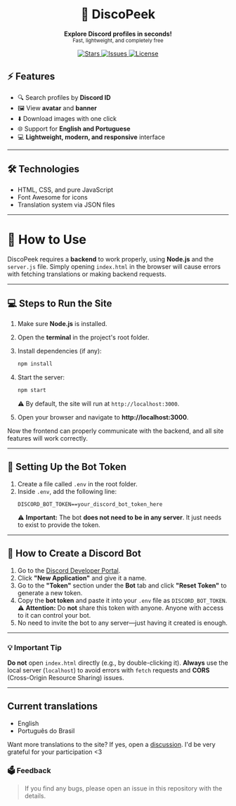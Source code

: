 <h1 align="center">👀 DiscoPeek</h1>

<p align="center">
  <b>Explore Discord profiles in seconds!</b></br>
  <sub>Fast, lightweight, and completely free<sub>
</p>

<p align="center">
  <a href="https://github.com/theosanct0s/discopeek/stargazers">
    <img src="https://img.shields.io/github/stars/theosanct0s/discopeek?style=for-the-badge" alt="Stars"/>
  </a>
  <a href="https://github.com/theosanct0s/discopeek/issues">
    <img src="https://img.shields.io/github/issues/theosanct0s/discopeek?style=for-the-badge" alt="Issues"/>
  </a>
  <a href="https://opensource.org/licenses/MIT">
    <img src="https://img.shields.io/badge/License-MIT-green?style=for-the-badge" alt="License"/>
  </a>
</p>

## ⚡ Features

- 🔍 Search profiles by **Discord ID**  
- 🖼️ View **avatar** and **banner**  
- ⬇️ Download images with one click  
- 🌐 Support for **English and Portuguese**  
- 💻 **Lightweight, modern, and responsive** interface  

---

## 🛠 Technologies

- HTML, CSS, and pure JavaScript  
- Font Awesome for icons  
- Translation system via JSON files  

---

# 🚀 How to Use

DiscoPeek requires a **backend** to work properly, using **Node.js** and the `server.js` file. Simply opening `index.html` in the browser will cause errors with fetching translations or making backend requests.

---

## 💻 Steps to Run the Site

1.  Make sure **Node.js** is installed.
2.  Open the **terminal** in the project's root folder.
3.  Install dependencies (if any):
    ```bash
    npm install
    ```
4.  Start the server:
    ```bash
    npm start
    ```
    ⚠️ By default, the site will run at `http://localhost:3000`.

5.  Open your browser and navigate to **http://localhost:3000**.

Now the frontend can properly communicate with the backend, and all site features will work correctly.

---

## 🔑 Setting Up the Bot Token

1. Create a file called `.env` in the root folder.
2. Inside `.env`, add the following line:
    ```env
    DISCORD_BOT_TOKEN==your_discord_bot_token_here
    ```
    ⚠️ **Important:** The bot **does not need to be in any server**. It just needs to exist to provide the token.

---

## 🤖 How to Create a Discord Bot

1. Go to the [Discord Developer Portal](https://discord.com/developers/applications).
2. Click **"New Application"** and give it a name.
3. Go to the **"Token"** section under the **Bot** tab and click **"Reset Token"** to generate a new token.  
4. Copy the **bot token** and paste it into your `.env` file as `DISCORD_BOT_TOKEN`.  
   ⚠️ **Attention:** Do **not** share this token with anyone. Anyone with access to it can control your bot.
5. No need to invite the bot to any server—just having it created is enough.

---

### 💡 Important Tip

**Do not** open `index.html` directly (e.g., by double-clicking it). **Always** use the local server (`localhost`) to avoid errors with `fetch` requests and **CORS** (Cross-Origin Resource Sharing) issues.

---

## Current translations
* English
* Português do Brasil

Want more translations to the site? If yes, open a [discussion](https://github.com/theosanct0s/discopeek/discussions). I'd be very grateful for your participation <3

### 🗳️ Feedback
> If you find any bugs, please open an issue in this repository with the details.
